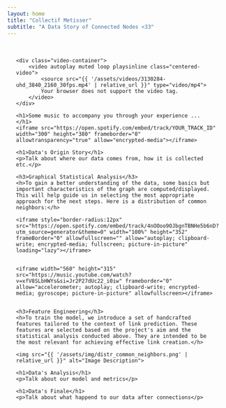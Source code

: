 ```yaml
---
layout: home
title: "Collectif Metisser"
subtitle: "A Data Story of Connected Nodes <33"
---
```


<div class="main-content">

    <div class="video-container">
        <video autoplay muted loop playsinline class="centered-video">
            <source src="{{ '/assets/videos/3130284-uhd_3840_2160_30fps.mp4' | relative_url }}" type="video/mp4">
            Your browser does not support the video tag.
        </video>
    </div>

    <h1>Some music to accompany you through your experience ... </h1>
    <iframe src="https://open.spotify.com/embed/track/YOUR_TRACK_ID" width="300" height="380" frameborder="0" allowtransparency="true" allow="encrypted-media"></iframe>

    <h1>Data's Origin Story</h1>
    <p>Talk about where our data comes from, how it is collected etc.</p>

    <h3>Graphical Statistical Analysis</h3>
    <h>To gain a better understanding of the data, some basics but important characteristics of the graph are computed/displayed. This will help guide us in selecting the most appropriate approach for the next steps. Here is a distribution of common neighbors:</h>

    <iframe style="border-radius:12px" src="https://open.spotify.com/embed/track/4nOOoo9OJbgnTBNHe5b6nD?utm_source=generator&theme=0" width="100%" height="352" frameBorder="0" allowfullscreen="" allow="autoplay; clipboard-write; encrypted-media; fullscreen; picture-in-picture" loading="lazy"></iframe>


    <iframe width="560" height="315" src="https://music.youtube.com/watch?v=xfV8SLbHWYs&si=Jr2P27dUc22_i0iw" frameborder="0" allow="accelerometer; autoplay; clipboard-write; encrypted-media; gyroscope; picture-in-picture" allowfullscreen></iframe>


    <h3>Feature Engineering</h3>
    <h>To train the model, we introduce a set of handcrafted features tailored to the context of link prediction. These features are selected based on the project's aim and the statistical analysis conducted above. They are intended to be the most relevant for achieving effective link creation.</h>

    <img src="{{ '/assets/img/distr_common_neighbors.png' | relative_url }}" alt="Image Description">

    <h1>Data's Analysis</h1>
    <p>Talk about our model and metrics</p>

    <h1>Data's Finale</h1>
    <p>Talk about what happend to our data after connections</p>
</div>

<style>
  /* Center the video container */
  .video-container {
    display: flex;
    justify-content: center;
    align-items: center;
    margin-bottom: 30px;  /* Add space between video and content */
    padding: 0 20px; /* Add some horizontal padding */
  }

  /* Make the video larger and higher */
  .centered-video {
    width: 100%;      /* Make video take full width of the container */
    height: 80vh;     /* Set the height to 80% of the viewport height (you can adjust this) */
    object-fit: cover; /* Ensures video covers the space without stretching */
  }

  /* Increase the content's margin for more spacing on the page */
  .main-content {
    margin: 0 auto;    /* Center content */
    max-width: 1200px;  /* You can adjust this width to make the content wider */
    padding: 20px;      /* Add some padding for spacing around the content */
  }
</style>
